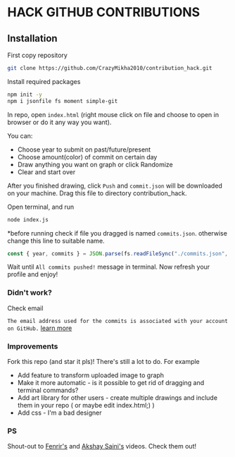 # HACK GITHUB CONTRIBUTIONS

## Installation

First copy repository

```bash
git clone https://github.com/CrazyMikha2010/contribution_hack.git
```

Install required packages

```bash
npm init -y
npm i jsonfile fs moment simple-git
```

In repo, open `index.html` (right mouse click on file and choose to open in browser or do it any way you want).

You can:
<ul>
  <li>Choose year to submit on past/future/present</li>
  <li>Choose amount(color) of commit on certain day</li>
  <li>Draw anything you want on graph or click Randomize</li>
  <li>Clear and start over</li>
</ul>

After you finished drawing, click `Push` and `commit.json` will be downloaded on your machine. Drag this file to directory contribution_hack.

Open terminal, and run

```bash
node index.js
```
*before running check if file you dragged is named `commits.json`. otherwise change this line to suitable name.
```javascript
const { year, commits } = JSON.parse(fs.readFileSync("./commits.json", 'utf-8'))
```

Wait until `All commits pushed!` message in terminal. Now refresh your profile and enjoy!

### Didn't work?

Check email

`The email address used for the commits is associated with your account on GitHub.` [learn more](https://docs.github.com/en/account-and-profile/setting-up-and-managing-your-github-profile/managing-contribution-settings-on-your-profile/why-are-my-contributions-not-showing-up-on-my-profile)

### Improvements

Fork this repo (and star it pls)! There's still a lot to do. For example 
<ul>
  <li>Add feature to transform uploaded image to graph</li>
  <li>Make it more automatic - is it possible to get rid of dragging and terminal commands?</li>
  <li>Add art library for other users - create multiple drawings and include them in your repo ( or maybe edit index.html;) )</li>
  <li>Add css - I'm a bad designer</li>
</ul>

### PS

Shout-out to [Fenrir's](https://www.youtube.com/watch?v=LlkcvvGbs9I) and [Akshay Saini's](https://www.youtube.com/watch?v=2q--gA97caM) videos. Check them out!
